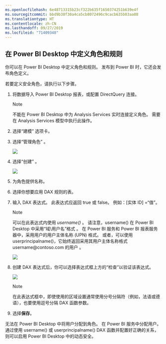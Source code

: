 ```yaml
---
ms.openlocfilehash: 6e48713315b23cf322b635f1650374251b639e4f
ms.sourcegitcommit: bbd9b38f30a4ca5cb8072496c9cacb635b03aa88
ms.translationtype: HT
ms.contentlocale: zh-CN
ms.lasthandoff: 09/27/2019
ms.locfileid: "71409348"
---
```

## <a name="define-roles-and-rules-in-power-bi-desktop"></a>在 Power BI Desktop 中定义角色和规则
你可以在 Power BI Desktop 中定义角色和规则。 发布到 Power BI 时，它还会发布角色定义。

若要定义安全角色，请执行以下步骤。

1. 将数据导入 Power BI Desktop 报表，或配置 DirectQuery 连接。
   
   > [!NOTE]
   > 不能在 Power BI Desktop 中为 Analysis Services 实时连接定义角色。 需要在 Analysis Services 模型中执行此操作。
   > 
   > 
1. 选择“建模”  选项卡。
2. 选择“管理角色”  。
   
   ![](./media/rls-desktop-define-roles/powerbi-desktop-security.png)
4. 选择“创建”  。
   
   ![](./media/rls-desktop-define-roles/powerbi-desktop-security-create-role.png)
5. 为角色提供名称。 
6. 选择你想要应用 DAX 规则的表。
7. 输入 DAX 表达式。 此表达式应返回 true 或 false。 例如：[实体 ID] =“值”。
   
   > [!NOTE]
   > 可以在此表达式内使用 *username()* 。 请注意，username() 在 Power BI Desktop 中采用“域\用户名”格式   。 在 Power BI 服务和 Power BI 报表服务器中，采用用户的用户主体名称 (UPN) 格式。 或者，可以使用 userprincipalname()，它始终返回采用其用户主体名称格式 username\@contoso.com 的用户   。
   > 
   > 
   
   ![](./media/rls-desktop-define-roles/powerbi-desktop-security-create-rule.png)
8. 创建 DAX 表达式后，你可以选择表达式框上方的“检查”以验证该表达式。
      
   ![](./media/rls-desktop-define-roles/powerbi-desktop-security-validate-dax.png)
   
   > [!NOTE]
   > 在此表达式框中，即使使用的区域设置通常使用分号分隔符（例如，法语或德语），也要使用逗号分隔 DAX 函数参数。 
   >
   >
   
9. 选择**保存**。

无法在 Power BI Desktop 中将用户分配到角色。 在 Power BI 服务中分配用户。 通过使用 username()  或 userprincipalname()  DAX 函数并配置好正确的关系，则可以启用 Power BI Desktop 中的动态安全。 

